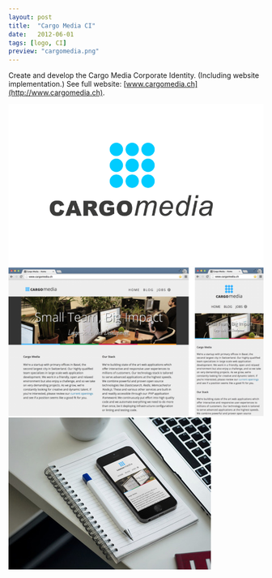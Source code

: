 ```yaml
---
layout: post
title:  "Cargo Media CI"
date:   2012-06-01
tags: [logo, CI]
preview: "cargomedia.png"
---
```


Create and develop the Cargo Media Corporate Identity. (Including website implementation.) See full website: [www.cargomedia.ch](http://www.cargomedia.ch).

![Cargo Media Logo](/img/posts/media/cargomedia/CargoMedia-Logo.png)
![Cargo Media Website](/img/posts/media/cargomedia/CargoMedia-Website.png)
![Cargo Media Website](/img/posts/media/cargomedia/CargoMedia-App.jpg)
